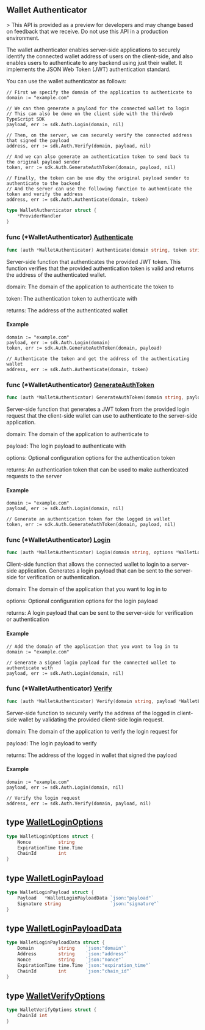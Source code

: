 
## Wallet Authenticator

\> This API is provided as a preview for developers and may change based on feedback that we receive\. Do not use this API in a production environment\.

The wallet authenticator enables server\-side applications to securely identify the connected wallet address of users on the client\-side, and also enables users to authenticate to any backend using just their wallet\. It implements the JSON Web Token \(JWT\) authentication standard\.

You can use the wallet authenticator as follows:

```
// First we specify the domain of the application to authenticate to
domain := "example.com"

// We can then generate a payload for the connected wallet to login
// This can also be done on the client side with the thirdweb TypeScript SDK
payload, err := sdk.Auth.Login(domain, nil)

// Then, on the server, we can securely verify the connected address that signed the payload
address, err := sdk.Auth.Verify(domain, payload, nil)

// And we can also generate an authentication token to send back to the original payload sender
token, err := sdk.Auth.GenerateAuthToken(domain, payload, nil)

// Finally, the token can be use dby the original payload sender to authenticate to the backend
// And the server can use the following function to authenticate the token and verify the address
address, err := sdk.Auth.Authenticate(domain, token)
```

```go
type WalletAuthenticator struct {
    *ProviderHandler
}
```

### func \(\*WalletAuthenticator\) [Authenticate](<https://github.com/thirdweb-dev/go-sdk/blob/main/thirdweb/wallet_authenticator.go#L280-L283>)

```go
func (auth *WalletAuthenticator) Authenticate(domain string, token string) (string, error)
```

Server\-side function that authenticates the provided JWT token\. This function verifies that the provided authentication token is valid and returns the address of the authenticated wallet\.

domain: The domain of the application to authenticate the token to

token: The authentication token to authenticate with

returns: The address of the authenticated wallet

#### Example

```
domain := "example.com"
payload, err := sdk.Auth.Login(domain)
token, err := sdk.Auth.GenerateAuthToken(domain, payload)

// Authenticate the token and get the address of the authenticating wallet
address, err := sdk.Auth.Authenticate(domain, token)
```

### func \(\*WalletAuthenticator\) [GenerateAuthToken](<https://github.com/thirdweb-dev/go-sdk/blob/main/thirdweb/wallet_authenticator.go#L197-L201>)

```go
func (auth *WalletAuthenticator) GenerateAuthToken(domain string, payload *WalletLoginPayload, options *WalletAuthenticationOptions) (string, error)
```

Server\-side function that generates a JWT token from the provided login request that the client\-side wallet can use to authenticate to the server\-side application\.

domain: The domain of the application to authenticate to

payload: The login payload to authenticate with

options: Optional configuration options for the authentication token

returns:  An authentication token that can be used to make authenticated requests to the server

#### Example

```
domain := "example.com"
payload, err := sdk.Auth.Login(domain, nil)

// Generate an authentication token for the logged in wallet
token, err := sdk.Auth.GenerateAuthToken(domain, payload, nil)
```

### func \(\*WalletAuthenticator\) [Login](<https://github.com/thirdweb-dev/go-sdk/blob/main/thirdweb/wallet_authenticator.go#L72-L75>)

```go
func (auth *WalletAuthenticator) Login(domain string, options *WalletLoginOptions) (*WalletLoginPayload, error)
```

Client\-side function that allows the connected wallet to login to a server\-side application\. Generates a login payload that can be sent to the server\-side for verification or authentication\.

domain: The domain of the application that you want to log in to

options: Optional configuration options for the login payload

returns: A login payload that can be sent to the server\-side for verification or authentication

#### Example

```
// Add the domain of the application that you want to log in to
domain := "example.com"

// Generate a signed login payload for the connected wallet to authenticate with
payload, err := sdk.Auth.Login(domain, nil)
```

### func \(\*WalletAuthenticator\) [Verify](<https://github.com/thirdweb-dev/go-sdk/blob/main/thirdweb/wallet_authenticator.go#L129-L133>)

```go
func (auth *WalletAuthenticator) Verify(domain string, payload *WalletLoginPayload, options *WalletVerifyOptions) (string, error)
```

Server\-side function to securely verify the address of the logged in client\-side wallet by validating the provided client\-side login request\.

domain: The domain of the application to verify the login request for

payload: The login payload to verify

returns: The address of the logged in wallet that signed the payload

#### Example

```
domain := "example.com"
payload, err := sdk.Auth.Login(domain, nil)

// Verify the login request
address, err := sdk.Auth.Verify(domain, payload, nil)
```

## type [WalletLoginOptions](<https://github.com/thirdweb-dev/go-sdk/blob/main/thirdweb/types.go#L218-L222>)

```go
type WalletLoginOptions struct {
    Nonce          string
    ExpirationTime time.Time
    ChainId        int
}
```

## type [WalletLoginPayload](<https://github.com/thirdweb-dev/go-sdk/blob/main/thirdweb/types.go#L232-L235>)

```go
type WalletLoginPayload struct {
    Payload   *WalletLoginPayloadData `json:"payload"`
    Signature string                  `json:"signature"`
}
```

## type [WalletLoginPayloadData](<https://github.com/thirdweb-dev/go-sdk/blob/main/thirdweb/types.go#L224-L230>)

```go
type WalletLoginPayloadData struct {
    Domain         string    `json:"domain"`
    Address        string    `json:"address"`
    Nonce          string    `json:"nonce"`
    ExpirationTime time.Time `json:"expiration_time"`
    ChainId        int       `json:"chain_id"`
}
```

## type [WalletVerifyOptions](<https://github.com/thirdweb-dev/go-sdk/blob/main/thirdweb/types.go#L237-L239>)

```go
type WalletVerifyOptions struct {
    ChainId int
}
```

